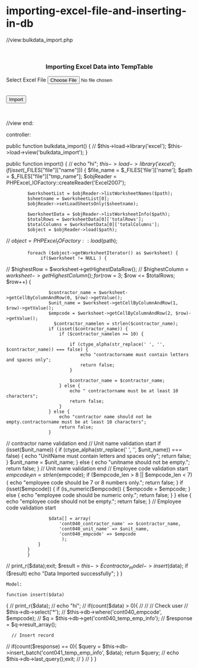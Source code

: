 # importing-excel-file-and-inserting-in-db

//view:bulkdata_import.php


<html class="no-js" lang="en">

<head>
 <title>How to Import Excel Data into Mysql in Codeigniter</title>
 <link rel="stylesheet" href="<?php echo base_url(); ?>asset/bootstrap.min.css" />
 <script src="<?php echo base_url(); ?>asset/jquery.min.js"></script>
</head>
 <div class="content-body">
<body>
 <div class="container">
  <br />
  <h3 align="center"> Importing Excel Data into TempTable</h3>
  <form method="post" id="import_form" enctype="multipart/form-data">
   <p><label>Select Excel File</label>
   <input type="file" name="file" id="file" required accept=".xls, .xlsx" /></p>
   <br />
   <input type="submit" name="import" value="Import" class="btn btn-info" />
  </form>
  <br />
  <div class="table-responsive" id="customer_data">

  </div>
 </div>
</body>
 </div>

</html>

<script>
$(document).ready(function(){

// load_data();
//
// function load_data()
// {
//  $.ajax({
//   url:"<?php echo base_url(); ?>Econtractor_controller/fetch",
//   method:"POST",
//   success:function(data){
//    $('#customer_data').html(data);
//   }
//  })
// }

 $('#import_form').on('submit', function(event){
  event.preventDefault();
  $.ajax({
   url:"<?php echo base_url(); ?>Econtractor_controller/import",
   method:"POST",
   data:new FormData(this),
   contentType:false,
   cache:false,
   processData:false,
   success:function(data){
    $('#file').val('');
//    load_data();
    alert(data);
   }
  })
 });

});
</script>
//view end:

controller:

 
  public function bulkdata_import() {
//        $this->load->library('excel');
        $this->load->view('bulkdata_import');
    }
    
 public function import() {
//        echo "hi";
        $this->load->library('excel');
        if (isset($_FILES["file"]["name"])) {
            $file_name = $_FILES['file']['name'];
            $path = $_FILES["file"]["tmp_name"];
            $objReader = PHPExcel_IOFactory::createReader('Excel2007');

            $worksheetList = $objReader->listWorksheetNames($path);
            $sheetname = $worksheetList[0];
            $objReader->setLoadSheetsOnly($sheetname);

            $worksheetData = $objReader->listWorksheetInfo($path);
            $totalRows = $worksheetData[0]['totalRows'];
            $totalColumns = $worksheetData[0]['totalColumns'];
            $object = $objReader->load($path);
//   $object = PHPExcel_IOFactory::load($path);

            foreach ($object->getWorksheetIterator() as $worksheet) {
                 if($worksheet != NULL ) { 
//    $highestRow = $worksheet->getHighestDataRow();
//    $highestColumn = $worksheet->getHighestColumn();
                for ($row = 3; $row <= $totalRows; $row++) {

                    $contractor_name = $worksheet->getCellByColumnAndRow(0, $row)->getValue();
                    $unit_name = $worksheet->getCellByColumnAndRow(1, $row)->getValue();
                    $empcode = $worksheet->getCellByColumnAndRow(2, $row)->getValue();
                      $contractor_namelen = strlen($contractor_name);
                    if (isset($contractor_name)) {
                        if ($contractor_namelen >= 10) {

                            if (ctype_alpha(str_replace(' ', '', $contractor_name)) === false) {
                                echo "contractorname must contain letters and spaces only";
                                return false;
                            }

                            $contractor_name = $contractor_name;
                        } else {
                            echo " contractorname must be at least 10 characters";
                            return false;
                        }
                    } else {
                        echo "contractor name should not be empty.contractorname must be at least 10 characters";
                        return false;
                    }
//              contractor name validation end
//              Unit name validation start
                    if (isset($unit_name)) {
                        if (ctype_alpha(str_replace(' ', '', $unit_name)) === false) {
                            echo "UnitName must contain letters and spaces only";
                            return false;
                        }
                        $unit_name = $unit_name;
                    } else {
                        echo "unitname should not be empty.";
                        return false;
                    }
//                   Unit name validation end
//                    Employee code validation start
                    $empcode_len = strlen($empcode);
                    if ($empcode_len > 8 || $empcode_len < 7) {
                        echo "employee code should be 7 or 8 numbers only.";
                        return false;
                    }
                    if (isset($empcode)) {
                        if (is_numeric($empcode)) {
                            $empcode = $empcode;
                        } else {
                            echo "employee code should be numeric only.";
                            return false;
                        }
                    } else {
                        echo "employee code should not be empty.";
                        return false;
                    }
//                  Employee code validation start



                    $data[] = array(
                        'cont040_contractor_name' => $contractor_name,
                        'cont040_unit_name' => $unit_name,
                        'cont040_empcode' => $empcode
                         );
                }
            }
            }
//   print_r($data);exit;
            $result = $this->Econtractor_model->insert($data);
            if ($result)
                echo "Data Imported successfully";
        }
    }
    
    
    Model:
    
    function insert($data)
 {
//     print_r($data);
//     echo "hi";
//    if(count($data) > 0){
// 
//      // Check user
//      $this->db->select('*');
//      $this->db->where('cont040_empcode', $empcode);
//      $q = $this->db->get('cont040_temp_emp_info');
//      $response = $q->result_array();
 
      // Insert record
//      if(count($response) == 0){
  $query = $this->db->insert_batch('cont041_temp_emp_info', $data);
  return $query;
//  echo $this->db->last_query();exit;
// }
// }
 }
    
    
